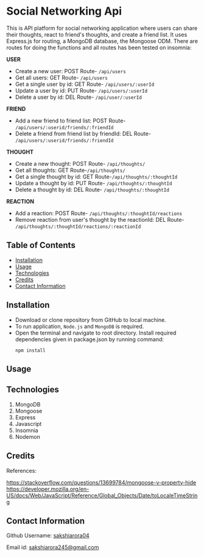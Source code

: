 # Social Networking Api

This is API platform for social networking application where users can share their thoughts, react to friend's thoughts, and create a friend list. It uses Express.js for routing, a MongoDB database, the Mongoose ODM. 
There are routes for doing the functions and all routes has been tested on insomnia:

**USER**

- Create a new user: POST Route- `/api/users`
- Get all users: GET Route- `/api/users`
- Get a single user by id: GET Route- `/api/users/:userId`
- Update a user by id: PUT Route- `/api/users/:userId`
- Delete a user by  id: DEL Route- `/api/user/:userId`

**FRIEND**

- Add a new friend to friend list: POST Route- `/api/users/:userid/friends/:friendId`
- Delete a friend from friend list by friendId: DEL Route- `/api/users/:userid/friends/:friendId`

**THOUGHT**

- Create a new thought: POST Route- `/api/thoughts/`
- Get all thoughts: GET  Route-`/api/thoughts/`
- Get a single thought by id: GET  Route-`/api/thoughts/:thoughtId`
- Update a thought by id: PUT Route- `/api/thoughts/:thoughtId`
- Delete a thought by id: DEL Route- `/api/thoughts/:thoughtId`

**REACTION**

- Add a reaction: POST Route- `/api/thoughts/:thoughtId/reactions`
- Remove reaction from user's thought by the reactionId: DEL Route- `/api/thoughts/:thoughtId/reactions/:reactionId`

## Table of Contents

- [Installation](#installation)
- [Usage](#usage)
- [Technologies](#technologies)
- [Credits](#credits)
- [Contact Information](#contact-information)


## Installation

- Download or clone repository from GitHub to local machine.
- To run application, `Node.js` and `MongoDB` is required.
-  Open the terminal and navigate to root directory. Install required dependencies given in package.json by running command:
   ```
   npm install
   ```

## Usage


## Technologies

1. MongoDB
2. Mongoose
3. Express
4. Javascript
5. Insomnia 
6. Nodemon

## Credits

References:

https://stackoverflow.com/questions/13699784/mongoose-v-property-hide
https://developer.mozilla.org/en-US/docs/Web/JavaScript/Reference/Global_Objects/Date/toLocaleTimeString
## Contact Information

Github Username: [sakshiarora04](https://github.com/sakshiarora04)

Email id: sakshiarora245@gmail.com
